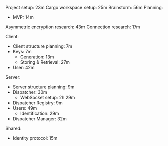 Project setup: 23m
Cargo workspace setup: 25m
Brainstorm: 56m
Planning:
- MVP: 14m

Asymmetric encryption research: 43m
Connection research: 17m

Client:
- Client structure planning: 7m
- Keys: 7m
    - Generation: 13m
    - Storing & Retrieval: 27m
- User: 42m

Server:
- Server structure planning: 9m
- Dispatcher: 30m
    - WebSocket setup: 2h 29m
- Dispatcher Registry: 9m
- Users: 49m
    - Identification: 29m
- Dispatcher Manager: 32m

Shared:
- Identity protocol: 15m
